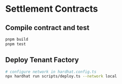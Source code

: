 # Settlement Contracts

## Compile contract and test
```bash
pnpm build
pnpm test
```

## Deploy Tenant Factory
 
```bash
# configure network in hardhat.config.ts
npx hardhat run scripts/deploy.ts --network local
```
